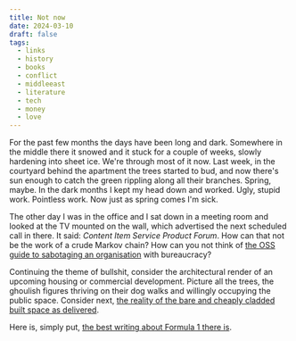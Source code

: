 ```yaml
---
title: Not now
date: 2024-03-10
draft: false
tags:
  - links
  - history
  - books
  - conflict
  - middleeast
  - literature
  - tech
  - money
  - love
---
```


For the past few months the days have been long and dark. Somewhere in the middle there it snowed and it stuck for a couple of weeks, slowly hardening into sheet ice. We're through most of it now. Last week, in the courtyard behind the apartment the trees started to bud, and now there's sun enough to catch the green rippling along all their branches. Spring, maybe. In the dark months I kept my head down and worked. Ugly, stupid work. Pointless work. Now just as spring comes I'm sick.

The other day I was in the office and I sat down in a meeting room and looked at the TV mounted on the wall, which advertised the next scheduled call in there. It said: *Content Item Service Product Forum*. How can that not be the work of a crude Markov chain? How can you not think of [the OSS guide to sabotaging an organisation][1] with bureaucracy?

Continuing the theme of bullshit, consider the architectural render of an upcoming housing or commercial development. Picture all the trees, the ghoulish figures thriving on their dog walks and willingly occupying the public space. Consider next, [the reality of the bare and cheaply cladded built space as delivered][2].

Here is, simply put, [the best writing about Formula 1 there is][3].

[1]: https://www.corporate-rebels.com/blog/cia-field-manual
[2]: https://www.architecturaluprising.com/debate/fake-views-the-painful-contrast-between-renderings-and-reality/
[3]: https://web.archive.org/web/20240301170542/https://www.roadandtrack.com/car-culture/a46975496/behind-f1-velvet-curtain/
